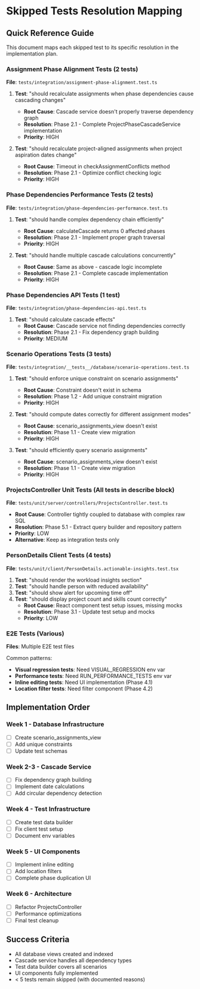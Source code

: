 # Skipped Tests Resolution Mapping

## Quick Reference Guide

This document maps each skipped test to its specific resolution in the implementation plan.

### Assignment Phase Alignment Tests (2 tests)
**File**: `tests/integration/assignment-phase-alignment.test.ts`

1. **Test**: "should recalculate assignments when phase dependencies cause cascading changes"
   - **Root Cause**: Cascade service doesn't properly traverse dependency graph
   - **Resolution**: Phase 2.1 - Complete ProjectPhaseCascadeService implementation
   - **Priority**: HIGH

2. **Test**: "should recalculate project-aligned assignments when project aspiration dates change"
   - **Root Cause**: Timeout in checkAssignmentConflicts method
   - **Resolution**: Phase 2.1 - Optimize conflict checking logic
   - **Priority**: HIGH

### Phase Dependencies Performance Tests (2 tests)
**File**: `tests/integration/phase-dependencies-performance.test.ts`

1. **Test**: "should handle complex dependency chain efficiently"
   - **Root Cause**: calculateCascade returns 0 affected phases
   - **Resolution**: Phase 2.1 - Implement proper graph traversal
   - **Priority**: HIGH

2. **Test**: "should handle multiple cascade calculations concurrently"
   - **Root Cause**: Same as above - cascade logic incomplete
   - **Resolution**: Phase 2.1 - Complete cascade implementation
   - **Priority**: HIGH

### Phase Dependencies API Tests (1 test)
**File**: `tests/integration/phase-dependencies-api.test.ts`

1. **Test**: "should calculate cascade effects"
   - **Root Cause**: Cascade service not finding dependencies correctly
   - **Resolution**: Phase 2.1 - Fix dependency graph building
   - **Priority**: MEDIUM

### Scenario Operations Tests (3 tests)
**File**: `tests/integration/__tests__/database/scenario-operations.test.ts`

1. **Test**: "should enforce unique constraint on scenario assignments"
   - **Root Cause**: Constraint doesn't exist in schema
   - **Resolution**: Phase 1.2 - Add unique constraint migration
   - **Priority**: HIGH

2. **Test**: "should compute dates correctly for different assignment modes"
   - **Root Cause**: scenario_assignments_view doesn't exist
   - **Resolution**: Phase 1.1 - Create view migration
   - **Priority**: HIGH

3. **Test**: "should efficiently query scenario assignments"
   - **Root Cause**: scenario_assignments_view doesn't exist
   - **Resolution**: Phase 1.1 - Create view migration
   - **Priority**: HIGH

### ProjectsController Unit Tests (All tests in describe block)
**File**: `tests/unit/server/controllers/ProjectsController.test.ts`

- **Root Cause**: Controller tightly coupled to database with complex raw SQL
- **Resolution**: Phase 5.1 - Extract query builder and repository pattern
- **Priority**: LOW
- **Alternative**: Keep as integration tests only

### PersonDetails Client Tests (4 tests)
**File**: `tests/unit/client/PersonDetails.actionable-insights.test.tsx`

1. **Test**: "should render the workload insights section"
2. **Test**: "should handle person with reduced availability"
3. **Test**: "should show alert for upcoming time off"
4. **Test**: "should display project count and skills count correctly"
   - **Root Cause**: React component test setup issues, missing mocks
   - **Resolution**: Phase 3.1 - Update test setup and mocks
   - **Priority**: LOW

### E2E Tests (Various)
**Files**: Multiple E2E test files

Common patterns:
- **Visual regression tests**: Need VISUAL_REGRESSION env var
- **Performance tests**: Need RUN_PERFORMANCE_TESTS env var
- **Inline editing tests**: Need UI implementation (Phase 4.1)
- **Location filter tests**: Need filter component (Phase 4.2)

## Implementation Order

### Week 1 - Database Infrastructure
- [ ] Create scenario_assignments_view
- [ ] Add unique constraints
- [ ] Update test schemas

### Week 2-3 - Cascade Service
- [ ] Fix dependency graph building
- [ ] Implement date calculations
- [ ] Add circular dependency detection

### Week 4 - Test Infrastructure
- [ ] Create test data builder
- [ ] Fix client test setup
- [ ] Document env variables

### Week 5 - UI Components
- [ ] Implement inline editing
- [ ] Add location filters
- [ ] Complete phase duplication UI

### Week 6 - Architecture
- [ ] Refactor ProjectsController
- [ ] Performance optimizations
- [ ] Final test cleanup

## Success Criteria

- All database views created and indexed
- Cascade service handles all dependency types
- Test data builder covers all scenarios
- UI components fully implemented
- < 5 tests remain skipped (with documented reasons)